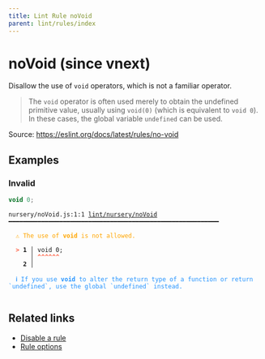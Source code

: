 ```yaml
---
title: Lint Rule noVoid
parent: lint/rules/index
---
```


# noVoid (since vnext)

Disallow the use of `void` operators, which is not a familiar operator.

>The `void` operator is often used merely to obtain the undefined primitive value,
usually using `void(0)` (which is equivalent to `void 0`). In these cases, the global variable `undefined` can be used.


Source: https://eslint.org/docs/latest/rules/no-void

## Examples

### Invalid

```jsx
void 0;
```

<pre class="language-text"><code class="language-text">nursery/noVoid.js:1:1 <a href="https://docs.rome.tools/lint/rules/noVoid">lint/nursery/noVoid</a> ━━━━━━━━━━━━━━━━━━━━━━━━━━━━━━━━━━━━━━━━━━━━━━━━━━━━━━━━━━

<strong><span style="color: Orange;">  </span></strong><strong><span style="color: Orange;">⚠</span></strong> <span style="color: Orange;">The use of </span><span style="color: Orange;"><strong>void</strong></span><span style="color: Orange;"> is not allowed.</span>
  
<strong><span style="color: Tomato;">  </span></strong><strong><span style="color: Tomato;">&gt;</span></strong> <strong>1 │ </strong>void 0;
   <strong>   │ </strong><strong><span style="color: Tomato;">^</span></strong><strong><span style="color: Tomato;">^</span></strong><strong><span style="color: Tomato;">^</span></strong><strong><span style="color: Tomato;">^</span></strong><strong><span style="color: Tomato;">^</span></strong><strong><span style="color: Tomato;">^</span></strong>
    <strong>2 │ </strong>
  
<strong><span style="color: rgb(38, 148, 255);">  </span></strong><strong><span style="color: rgb(38, 148, 255);">ℹ</span></strong> <span style="color: rgb(38, 148, 255);">If you use </span><span style="color: rgb(38, 148, 255);"><strong>void</strong></span><span style="color: rgb(38, 148, 255);"> to alter the return type of a function or return `undefined`, use the global `undefined` instead.</span>
  
</code></pre>

## Related links

- [Disable a rule](/linter/#disable-a-lint-rule)
- [Rule options](/linter/#rule-options)

